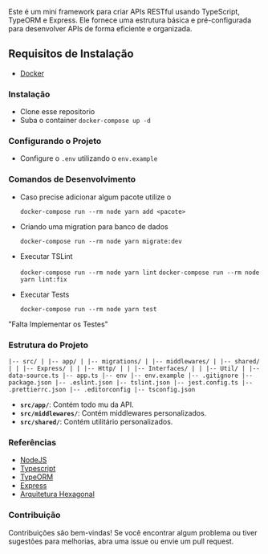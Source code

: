 Este é um mini framework para criar APIs RESTful usando TypeScript, TypeORM e Express. Ele fornece uma estrutura básica e pré-configurada para desenvolver APIs de forma eficiente e organizada.

## Requisitos de Instalação

-   [Docker](https://www.docker.com/)

### Instalação

-   Clone esse repositorio
-   Suba o container `docker-compose up -d`

### Configurando o Projeto

-   Configure o `.env` utilizando o `env.example`

### Comandos de Desenvolvimento

-   Caso precise adicionar algum pacote utilize o
    
    `docker-compose run --rm node yarn add <pacote>`

-   Criando uma migration para banco de dados

    `docker-compose run --rm node yarn migrate:dev`

-   Executar TSLint

    `docker-compose run --rm node yarn lint`
    `docker-compose run --rm node yarn lint:fix`

-   Executar Tests

    `docker-compose run --rm node yarn test`

"Falta Implementar os Testes"
### Estrutura do Projeto
`
|-- src/
| |-- app/
| |-- migrations/
| |-- middlewares/
| |-- shared/
| | |-- Express/
| | |-- Http/
| | |-- Interfaces/
| | |-- Util/
| |-- data-source.ts
|-- app.ts
|-- env
|-- env.example
|-- .gitignore
|-- package.json
|-- .eslint.json
|-- tslint.json
|-- jest.config.ts
|-- .prettierrc.json
|-- .editorconfig
|-- tsconfig.json
`
- **`src/app/`**: Contém todo mu da API.
- **`src/middlewares/`**: Contém middlewares personalizados.
- **`src/shared/`**: Contém utilitário personalizados.

### Referências

-   [NodeJS](https://nodejs.org/en/)
-   [Typescript](https://www.typescriptlang.org/)
-   [TypeORM](https://typeorm.io/)
-   [Express](https://expressjs.com/pt-br/)
-   [Arquitetura Hexagonal](https://engsoftmoderna.info/artigos/arquitetura-hexagonal.html)

### Contribuição

Contribuições são bem-vindas! Se você encontrar algum problema ou tiver sugestões para melhorias, abra uma issue ou envie um pull request.
